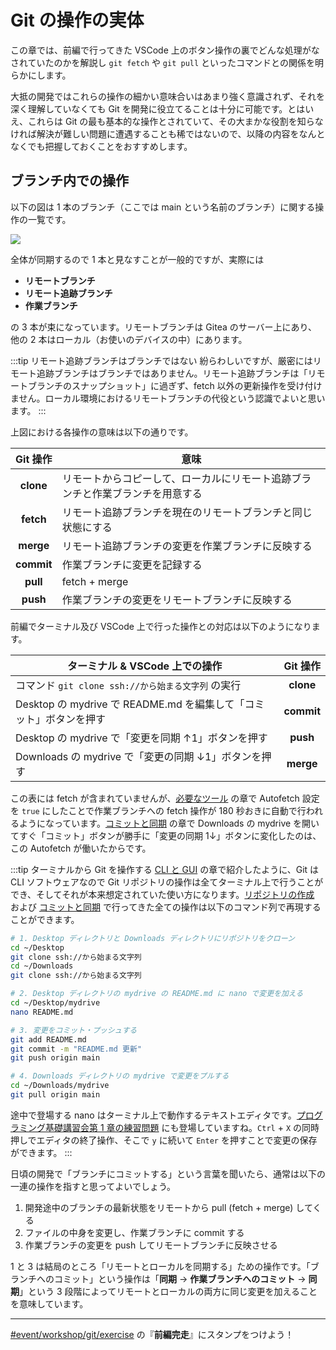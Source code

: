 # Git の操作の実体

この章では、前編で行ってきた VSCode 上のボタン操作の裏でどんな処理がなされていたのかを解説し `git fetch` や `git pull` といったコマンドとの関係を明らかにします。

大抵の開発ではこれらの操作の細かい意味合いはあまり強く意識されず、それを深く理解していなくても Git を開発に役立てることは十分に可能です。とはいえ、これらは Git の最も基本的な操作とされていて、その大まかな役割を知らなければ解決が難しい問題に遭遇することも稀ではないので、以降の内容をなんとなくでも把握しておくことをおすすめします。

## ブランチ内での操作

以下の図は 1 本のブランチ（ここでは main という名前のブランチ）に関する操作の一覧です。

![](https://md.trap.jp/uploads/upload_20ec43238b38dfef06c692b80c4469fa.png)

全体が同期するので 1 本と見なすことが一般的ですが、実際には

- **リモートブランチ**
- **リモート追跡ブランチ**
- **作業ブランチ**

の 3 本が束になっています。リモートブランチは Gitea のサーバー上にあり、他の 2 本はローカル（お使いのデバイスの中）にあります。

:::tip リモート追跡ブランチはブランチではない
紛らわしいですが、厳密にはリモート追跡ブランチはブランチではありません。リモート追跡ブランチは「リモートブランチのスナップショット」に過ぎず、fetch 以外の更新操作を受け付けません。ローカル環境におけるリモートブランチの代役という認識でよいと思います。
:::

上図における各操作の意味は以下の通りです。

<table style="width: 100%; border-collapse: collapse;">
  <thead>
    <tr>
      <th style="width: auto; text-align: center">Git 操作</th>
      <th style="width: 100%;">意味</th>
    </tr>
  </thead>
  <tbody>
    <tr>
      <td style="text-align: center"><strong>clone</strong></td>
      <td>リモートからコピーして、ローカルにリモート追跡ブランチと作業ブランチを用意する</td>
    </tr>
      <tr>
      <td style="text-align: center"><strong>fetch</strong></td>
      <td>リモート追跡ブランチを現在のリモートブランチと同じ状態にする</td>
    </tr>
    <tr>
      <td style="text-align: center"><strong>merge</strong></td>
      <td>リモート追跡ブランチの変更を作業ブランチに反映する</td>
    </tr>
    <tr>
      <td style="text-align: center"><strong>commit</strong></td>
      <td>作業ブランチに変更を記録する</td>
    </tr>
    <tr>
      <td style="text-align: center"><strong>pull</strong></td>
      <td>fetch + merge</td>
    </tr>
    <tr>
      <td style="text-align: center"><strong>push</strong></td>
      <td>作業ブランチの変更をリモートブランチに反映する</td>
    </tr>
  </tbody>
</table>

前編でターミナル及び VSCode 上で行った操作との対応は以下のようになります。

<table style="width: 100%; border-collapse: collapse;">
  <thead>
    <tr>
      <th style="width: 100%;">ターミナル & VSCode 上での操作</th>
      <th style="width: auto; text-align: center; text-wrap: nowrap">Git 操作</th>
    </tr>
  </thead>
  <tbody>
    <tr>
      <td>コマンド <code>git clone ssh://から始まる文字列</code> の実行</td>
      <td style="text-align: center"><strong>clone</strong></td>
    </tr>
    <tr>
      <td>Desktop の mydrive で README.md を編集して「コミット」ボタンを押す</td>
      <td style="text-align: center"><strong>commit</strong></td>
    </tr>
    <tr>
      <td>Desktop の mydrive で「変更を同期 ↑1」ボタンを押す</td>
      <td style="text-align: center"><strong>push</strong></td>
    </tr>
    <tr>
      <td>Downloads の mydrive で「変更の同期 ↓1」ボタンを押す</td>
      <td style="text-align: center"><strong>merge</strong></td>
    </tr>
  </tbody>
</table>

この表には fetch が含まれていませんが、[必要なツール](/text/chapter-1/requirements.html#vscode-の設定) の章で Autofetch 設定を `true` にしたことで作業ブランチへの fetch 操作が 180 秒おきに自動で行われるようになっています。[コミットと同期](/text/chapter-1/commit-and-sync.html#リポジトリの同期) の章で Downloads の mydrive を開いてすぐ「コミット」ボタンが勝手に「変更の同期 1↓」ボタンに変化したのは、この Autofetch が働いたからです。

:::tip ターミナルから Git を操作する
[CLI と GUI](/text/chapter-1/cli-and-gui.html) の章で紹介したように、Git は CLI ソフトウェアなので Git リポジトリの操作は全てターミナル上で行うことができ、そしてそれが本来想定されていた使い方になります。[リポジトリの作成](/text/chapter-1/make-repo.html) および [コミットと同期](/text/chapter-1/commit-and-sync.html) で行ってきた全ての操作は以下のコマンド列で再現することができます。

```sh
# 1. Desktop ディレクトリと Downloads ディレクトリにリポジトリをクローン
cd ~/Desktop
git clone ssh://から始まる文字列
cd ~/Downloads
git clone ssh://から始まる文字列

# 2. Desktop ディレクトリの mydrive の README.md に nano で変更を加える
cd ~/Desktop/mydrive
nano README.md

# 3. 変更をコミット・プッシュする
git add README.md
git commit -m "README.md 更新"
git push origin main

# 4. Downloads ディレクトリの mydrive で変更をプルする
cd ~/Downloads/mydrive
git pull origin main
```

途中で登場する nano はターミナル上で動作するテキストエディタです。[プログラミング基礎講習会第 1 章の練習問題](https://pg-basic.trap.show/text/chapter-1/practice/nano-test.html) にも登場していますね。`Ctrl` + `X` の同時押しでエディタの終了操作、そこで `y` に続いて `Enter` を押すことで変更の保存ができます。
:::

日頃の開発で「ブランチにコミットする」という言葉を聞いたら、通常は以下の一連の操作を指すと思ってよいでしょう。

1. 開発途中のブランチの最新状態をリモートから pull (fetch + merge) してくる
2. ファイルの中身を変更し、作業ブランチに commit する
3. 作業ブランチの変更を push してリモートブランチに反映させる

1 と 3 は結局のところ「リモートとローカルを同期する」ための操作です。「ブランチへのコミット」という操作は「**同期** → **作業ブランチへのコミット** → **同期**」という 3 段階によってリモートとローカルの両方に同じ変更を加えることを意味しています。

---

[#event/workshop/git/exercise](https://q.trap.jp/channels/event/workshop/git/exercise) の『**前編完走**』にスタンプをつけよう！